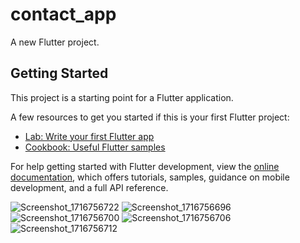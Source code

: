 # contact_app

A new Flutter project.

## Getting Started

This project is a starting point for a Flutter application.

A few resources to get you started if this is your first Flutter project:

- [Lab: Write your first Flutter app](https://docs.flutter.dev/get-started/codelab)
- [Cookbook: Useful Flutter samples](https://docs.flutter.dev/cookbook)

For help getting started with Flutter development, view the
[online documentation](https://docs.flutter.dev/), which offers tutorials,
samples, guidance on mobile development, and a full API reference.



![Screenshot_1716756722](https://github.com/mustfa-magdy-mohamed-nasr/contact_app/assets/132124031/64d04300-0f18-4499-ab79-9aa838476da6)
![Screenshot_1716756696](https://github.com/mustfa-magdy-mohamed-nasr/contact_app/assets/132124031/4fe3fdfe-d94e-4e3e-901a-333423e2bd9a)
![Screenshot_1716756700](https://github.com/mustfa-magdy-mohamed-nasr/contact_app/assets/132124031/2e25c31f-5d85-49b0-868d-8ea64e2ad31e)
![Screenshot_1716756706](https://github.com/mustfa-magdy-mohamed-nasr/contact_app/assets/132124031/3607603f-3255-4abe-915b-cd82ae5ac7be)
![Screenshot_1716756712](https://github.com/mustfa-magdy-mohamed-nasr/contact_app/assets/132124031/ee6b6f95-cbb0-4ded-a666-366336db8855)
